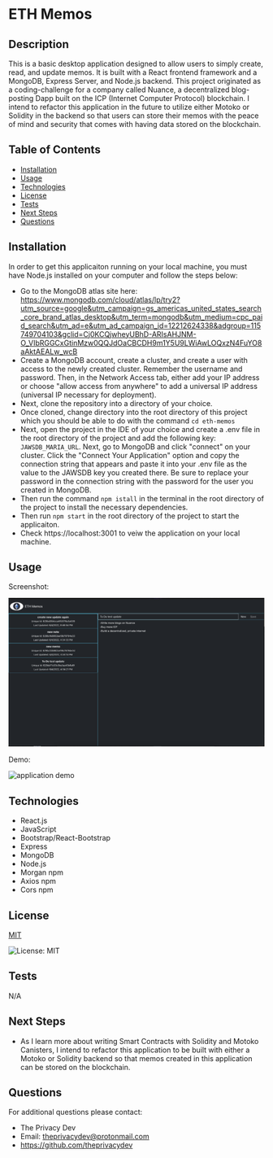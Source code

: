 

# ETH Memos

## Description
This is a basic desktop application designed to allow users to simply create, read, and update memos. It is built with a React frontend framework and a MongoDB, Express Server, and Node.js backend. This project originated as a coding-challenge for a company called Nuance, a decentralized blog-posting Dapp built on the ICP (Internet Computer Protocol) blockchain. I intend to refactor this application in the future to utilize either Motoko or Solidity in the backend so that users can store their memos with the peace of mind and security that comes with having data stored on the blockchain.

## Table of Contents
  - [Installation](#installation)
  - [Usage](#usage)
  - [Technologies](#technologies)
  - [License](#license)
  - [Tests](#tests)
  - [Next Steps](#next-steps)
  - [Questions](#questions)


## Installation
In order to get this applicaiton running on your local machine, you must have Node.js installed on your computer and follow the steps below:
* Go to the MongoDB atlas site here: https://www.mongodb.com/cloud/atlas/lp/try2?utm_source=google&utm_campaign=gs_americas_united_states_search_core_brand_atlas_desktop&utm_term=mongodb&utm_medium=cpc_paid_search&utm_ad=e&utm_ad_campaign_id=12212624338&adgroup=115749704103&gclid=Cj0KCQjwheyUBhD-ARIsAHJNM-O_VIbRGGCxGtinMzw0QQJdOaCBCDH9m1Y5U9LWiAwLOQxzN4FuYO8aAktAEALw_wcB
* Create a MongoDB account, create a cluster, and create a user with access to the newly created cluster. Remember the username and password. Then, in the Network Access tab, either add your IP address or choose "allow access from anywhere" to add a universal IP address (universal IP necessary for deployment).
* Next, clone the repository into a directory of your choice. 
* Once cloned, change directory into the root directory of this project which you should be able to do with the command ```cd eth-memos```
* Next, open the project in the IDE of your choice and create a .env file in the root directory of the project and add the following key: `JAWSDB_MARIA_URL`. Next, go to MongoDB and click "connect" on your cluster. Click the "Connect Your Application" option and copy the connection string that appears and paste it into your .env file as the value to the JAWSDB key you created there. Be sure to replace your password in the connection string with the password for the user you created in MongoDB.
* Then run the command  ```npm istall``` in the terminal in the root directory of the project to install the necessary dependencies. 
* Then run ```npm start``` in the root directory of the project to start the applicaiton.
* Check https://localhost:3001 to veiw the application on your local machine.

## Usage
Screenshot:

![application screenshot](./client/src/images/eth-memos.png)

Demo:

![application demo](./client/src/images/eth-memos.gif)


## Technologies
* React.js 
* JavaScript 
* Bootstrap/React-Bootstrap
* Express
* MongoDB
* Node.js
* Morgan npm
* Axios npm
* Cors npm

## License


  [MIT](https://opensource.org/licenses/MIT)
  

  ![License: MIT](https://img.shields.io/badge/License-MIT-9cf)

## Tests
N/A

## Next Steps
* As I learn more about writing Smart Contracts with Solidity and Motoko Canisters, I intend to refactor this application to be built with either a Motoko or Solidity backend so that memos created in this application can be stored on the blockchain.

## Questions
For additional questions please contact:
* The Privacy Dev
* Email: theprivacydev@protonmail.com
* https://github.com/theprivacydev
